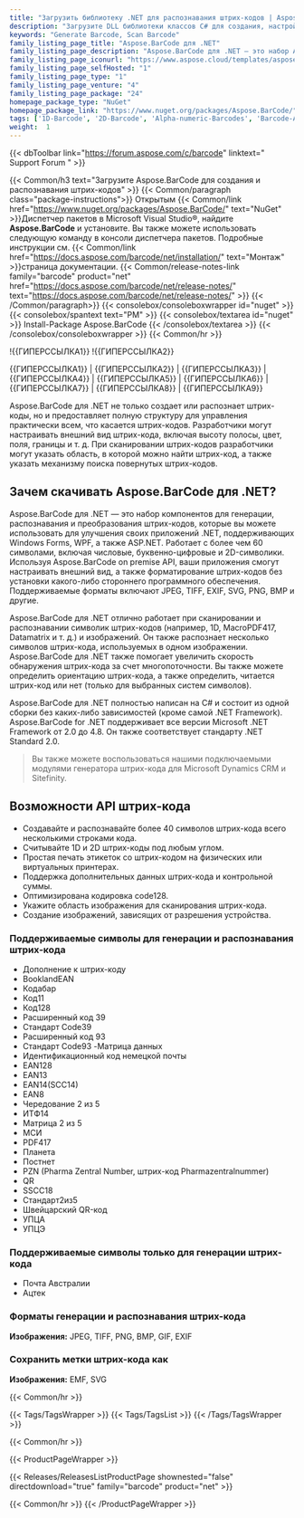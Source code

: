 ```yaml
---
title: "Загрузить библиотеку .NET для распознавания штрих-кодов | Aspose.BarCode"
description: "Загрузите DLL библиотеки классов C# для создания, настройки и распознавания штрих-кодов через локальный API .NET. Поддерживает 1D (линейные), 2D и почтовые штрих-коды."
keywords: "Generate Barcode, Scan Barcode"
family_listing_page_title: "Aspose.BarCode для .NET"
family_listing_page_description: "Aspose.BarCode для .NET — это набор API штрих-кодов для создания и распознавания одномерных и двухмерных штрих-кодов из нескольких типов изображений под любым углом. Он написан на управляемом C#, что позволяет разработчикам легко добавлять функции генерации и распознавания штрих-кода в свои приложения .NET."
family_listing_page_iconurl: "https://www.aspose.cloud/templates/aspose/App_Themes/V3/images/barcode/272x272/aspose_barcode-for-net-min.png"
family_listing_page_selfHosted: "1"
family_listing_page_type: "1"
family_listing_page_venture: "4"
family_listing_page_package: "24"
homepage_package_type: "NuGet"
homepage_package_link: "https://www.nuget.org/packages/Aspose.BarCode/"
tags: ['1D-Barcode', '2D-Barcode', 'Alpha-numeric-Barcodes', 'Barcode-API', 'Barcode-symbologies']
weight:  1
---
```


{{< dbToolbar link="https://forum.aspose.com/c/barcode" linktext=" Support Forum " >}}

{{< Common/h3 text="Загрузите Aspose.BarCode для создания и распознавания штрих-кодов"  >}}
{{< Common/paragraph class="package-instructions">}}
Открытым
{{< Common/link href="https://www.nuget.org/packages/Aspose.BarCode/" text="NuGet"  >}}Диспетчер пакетов в Microsoft Visual Studio®, найдите <b>Aspose.BarCode</b> и установите. Вы также можете использовать следующую команду в консоли диспетчера пакетов. Подробные инструкции см.
{{< Common/link href="https://docs.aspose.com/barcode/net/installation/" text="Монтаж"  >}}страница документации.
{{< Common/release-notes-link family="barcode" product="net" href="https://docs.aspose.com/barcode/net/release-notes/" text="https://docs.aspose.com/barcode/net/release-notes/"  >}}
{{< /Common/paragraph>}}
{{< consolebox/consoleboxwrapper id="nuget" >}}
       {{< consolebox/spantext text="PM" >}}
       {{< consolebox/textarea id="nuget" >}} Install-Package Aspose.BarCode {{< /consolebox/textarea >}}
{{< /consolebox/consoleboxwrapper >}}
{{< Common/hr >}}

!{{ГИПЕРССЫЛКА1}} !{{ГИПЕРССЫЛКА2}}

{{ГИПЕРССЫЛКА1}} | {{ГИПЕРССЫЛКА2}} | {{ГИПЕРССЫЛКА3}} | {{ГИПЕРССЫЛКА4}} | {{ГИПЕРССЫЛКА5}} | {{ГИПЕРССЫЛКА6}} | {{ГИПЕРССЫЛКА7}} | {{ГИПЕРССЫЛКА8}} | {{ГИПЕРССЫЛКА9}}

Aspose.BarCode для .NET не только создает или распознает штрих-коды, но и предоставляет полную структуру для управления практически всем, что касается штрих-кодов. Разработчики могут настраивать внешний вид штрих-кода, включая высоту полосы, цвет, поля, границы и т. д. При сканировании штрих-кодов разработчики могут указать область, в которой можно найти штрих-код, а также указать механизму поиска повернутых штрих-кодов.

## Зачем скачивать Aspose.BarCode для .NET?

Aspose.BarCode для .NET — это набор компонентов для генерации, распознавания и преобразования штрих-кодов, которые вы можете использовать для улучшения своих приложений .NET, поддерживающих Windows Forms, WPF, а также ASP.NET. Работает с более чем 60 символами, включая числовые, буквенно-цифровые и 2D-символики. Используя Aspose.BarCode on premise API, ваши приложения смогут настраивать внешний вид, а также форматирование штрих-кодов без установки какого-либо стороннего программного обеспечения. Поддерживаемые форматы включают JPEG, TIFF, EXIF, SVG, PNG, BMP и другие.

Aspose.BarCode для .NET отлично работает при сканировании и распознавании символик штрих-кодов (например, 1D, MacroPDF417, Datamatrix и т. д.) и изображений. Он также распознает несколько символов штрих-кода, используемых в одном изображении. Aspose.BarCode для .NET также помогает увеличить скорость обнаружения штрих-кода за счет многопоточности. Вы также можете определить ориентацию штрих-кода, а также определить, читается штрих-код или нет (только для выбранных систем символов).

Aspose.BarCode для .NET полностью написан на C# и состоит из одной сборки без каких-либо зависимостей (кроме самой .NET Framework). Aspose.BarCode for .NET поддерживает все версии Microsoft .NET Framework от 2.0 до 4.8. Он также соответствует стандарту .NET Standard 2.0.

> Вы также можете воспользоваться нашими подключаемыми модулями генератора штрих-кода для Microsoft Dynamics CRM и Sitefinity.

## Возможности API штрих-кода

- Создавайте и распознавайте более 40 символов штрих-кода всего несколькими строками кода.
- Считывайте 1D и 2D штрих-коды под любым углом.
- Простая печать этикеток со штрих-кодом на физических или виртуальных принтерах.
- Поддержка дополнительных данных штрих-кода и контрольной суммы.
- Оптимизирована кодировка code128.
- Укажите область изображения для сканирования штрих-кода.
- Создание изображений, зависящих от разрешения устройства.

### Поддерживаемые символы для генерации и распознавания штрих-кода

- Дополнение к штрих-коду
- BooklandEAN
- Кодабар
- Код11
- Код128
- Расширенный код 39
- Стандарт Code39
- Расширенный код 93
- Стандарт Code93
-Матрица данных
- Идентификационный код немецкой почты
- EAN128
- EAN13
- EAN14(SCC14)
- EAN8
- Чередование 2 из 5
- ИТФ14
- Матрица 2 из 5
- МСИ
- PDF417
- Планета
- Постнет
- PZN (Pharma Zentral Number, штрих-код Pharmazentralnummer)
- QR
- SSCC18
- Стандарт2из5
- Швейцарский QR-код
- УПЦА
- УПЦЭ

### Поддерживаемые символы только для генерации штрих-кода

- Почта Австралии
- Ацтек

### Форматы генерации и распознавания штрих-кода

**Изображения:** JPEG, TIFF, PNG, BMP, GIF, EXIF

### Сохранить метки штрих-кода как

**Изображения:** EMF, SVG

{{< Common/hr >}}

{{< Tags/TagsWrapper >}}
 {{< Tags/TagsList >}}
{{< /Tags/TagsWrapper >}}

{{< Common/hr >}}

{{< ProductPageWrapper >}}
<!-- ReleasesListProductPage-->
   {{< Releases/ReleasesListProductPage shownested="false"  directdownload="true" family="barcode" product="net" >}}
<!-- /ReleasesListProductPage-->
{{< Common/hr >}}
{{< /ProductPageWrapper >}}

